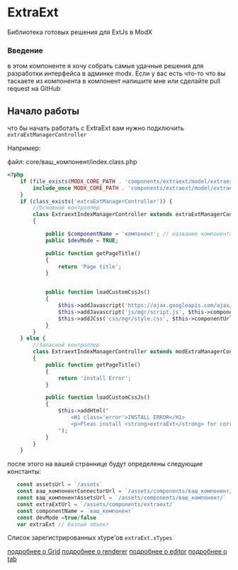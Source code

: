 # ExtraExt 
Библиотека готовых решения для ExtJs в ModX
### Введение
в этом компоненте я хочу собрать самые удачные решения для разработки интерфейса в админке modx.
Если у вас есть что-то что вы таскаете из компонента в компонент напишите мне или сделайте pull request на GitHub
## Начало работы
что бы начать работать с ExtraExt
вам нужно подключить `extraExtManagerController`

Например:

файл: core/ваш_компонент/index.class.php
```php
<?php
	if (file_exists(MODX_CORE_PATH . 'components/extraext/model/extraext.include.php')) {
		include_once MODX_CORE_PATH . 'components/extraext/model/extraext.include.php';
	}
	if (class_exists('extraExtManagerController')) {
		//Основной контроллер
		class ExtraextIndexManagerController extends extraExtManagerController
		{

			public $componentName = 'компонент'; // название компонента так как называется его папка в assets/components/
			public $devMode = TRUE;

			public function getPageTitle()
			{
				return 'Page title';
			}


			public function loadCustomCssJs()
			{
				$this->addJavascript('https://ajax.googleapis.com/ajax/libs/jquery/3.5.1/jquery.min.js', null, TRUE); //кеширование сторонних скриптов. кеш храниться в assets/cache
				$this->addJavascript('js/mgr/script.js', $this->componentUrl); //подключение своего скрипта 
				$this->addJCss('css/mgr/style.css', $this->componentUrl); //подключение своего скрипта 
			}
		}
	} else {
		//Запасной контроллер
		class ExtraextIndexManagerController extends modExtraManagerController
		{
			public function getPageTitle()
			{
				return 'install Error';
			}

			public function loadCustomCssJs()
			{
				$this->addHtml("
					<H1 class='error'>INSTALL ERROR</H1>
					<p>Pleas install <strong>extraExt</strong> for correct work</p>
				");
			}
		}
	}
```

после этого на вашей страннице будут определены следующие константы:
 ```js
    const assetsUrl = `/assets`
    const ваш_компонентConnectorUrl = `/assets/components/ваш_компонент/connector.php`
    const ваш_компонентAssetsUrl = `/assets/components/ваш_компонент/`
    const extraExtUrl = `/assets/components/extraext/`
    const componentName = `ваш_компонент` 
    const devMode =true/false
    var extraExt // базоый объект
```
Список зарегистрированных xtype'oв `extraExt.xTypes`

[подробнее о Grid](https://github.com/Traineratwot/extraext/wiki/Grid)
[подробнее о renderer](https://github.com/Traineratwot/extraext/wiki/Grid)
[подробнее о editor](https://github.com/Traineratwot/extraext/wiki/editor)
[подробнее о tab](https://github.com/Traineratwot/extraext/wiki/tab)
